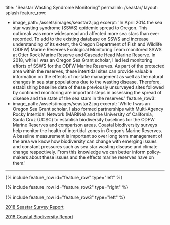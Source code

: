 title: "Seastar Wasting Syndrome Monitoring"
permalink: /seastar/
layout: splash
feature_row:
   - image_path: /assets/images/seastar2.jpg
     excerpt: 'In April 2014 the sea star wasting syndrome (SSWS) epidemic spread to Oregon. This outbreak was more widespread and affected more sea stars than ever recorded. To add to the existing database on SSWS and increase understanding of its extent, the Oregon Department of Fish and Wildlife (ODFW) Marine Reserves Ecological Monitoring Team monitored SSWS at Otter Rock Marine Reserve and Cascade Head Marine Reserve. In 2018, while I was an Oregon Sea Grant scholar, I led led monitoring efforts of SSWS for the ODFW Marine Reserves. As part of the protected area within the reserves, these intertidal sites can provide valuable information on the effects of no-take management as well as the natural changes in sea star populations due to the wasting disease. Therefore, establishing baseline data of these previously unsurveyed sites followed by continued monitoring are important steps in assessing the spread of disease and the state of the sea stars in the reserves.'
feature_row3:
   - image_path: /assets/images/seastar2.jpg
     excerpt: 'While I was an Oregon Sea Grant scholar, I also formed partnerships with Multi-Agency Rocky Intertidal Network (MARINe) and the University of California, Santa Cruz (UCSC) to establish biodiversity baselines for the ODFW Marine Reserves and comparison areas. Coastal biodiversity surveys help monitor the health of intertidal zones in Oregon’s Marine Reserves. A baseline measurement is important so over long term management of the area we know how biodiversity can change with emerging issues and constant pressures such as sea star wasting disease and climate change respectively. From this knowledge we can better inform policy-makers about these issues and the effects marine reserves have on them.'    
---
{% include feature_row id="feature_row" type="left" %}

{% include feature_row id="feature_row2" type="right" %}

{% include feature_row id="feature_row3" type="left" %}

[2018 Seastar Survey Report](http://taylorely.github.io/edit/gh-pages/assets/CV_TaylorEly_2024.pdf)

[2018 Coastal Biodiversity Report](http://taylorely.github.io/edit/gh-pages/assets/CV_TaylorEly_2024.pdf)

